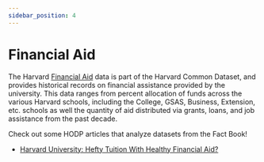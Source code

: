 ```yaml
---
sidebar_position: 4
---
```


# Financial Aid

The Harvard [Financial Aid](https://oira.harvard.edu/factbook/fact-book-finaid/#fa_award) data is part of the Harvard Common Dataset, and provides historical records on financial assistance provided by the university. This data ranges from percent allocation of funds across the various Harvard schools, including the College, GSAS, Business, Extension, etc. schools as well the quantity of aid distributed via grants, loans, and job assistance from the past decade. 

Check out some HODP articles that analyze datasets from the Fact Book!
- [Harvard University: Hefty Tuition With Healthy Financial Aid?]([https://www.hodp.org/project/harvard-endowment-is-it-as-high-performing-as-we-think/](https://www.hodp.org/project/harvard-university-hefty-tuition-with-healthy-financial-aid/))
